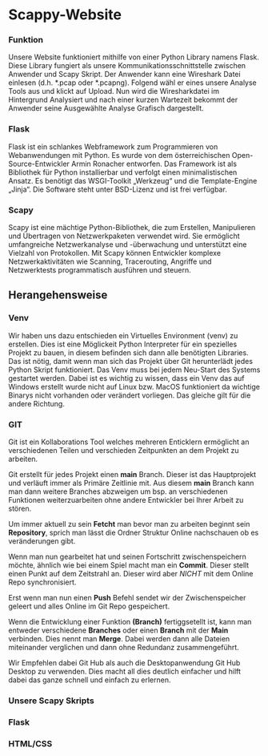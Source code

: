 # Scappy-Website

### Funktion

Unsere Website funktioniert mithilfe von einer Python Library namens Flask.
Diese Library fungiert als unsere Kommunikationsschnittstelle zwischen Anwender und Scapy Skript.
Der Anwender kann eine Wireshark Datei einlesen (d.h. *.pcap oder *.pcapng).
Folgend wähl er eines unsere Analyse Tools aus und klickt auf Upload.
Nun wird die Wiresharkdatei im Hintergrund Analysiert und nach einer kurzen Wartezeit bekommt der Anwender seine Ausgewählte Analyse Grafisch dargestellt.

### Flask

Flask ist ein schlankes Webframework zum Programmieren von Webanwendungen mit Python. Es wurde von dem österreichischen Open-Source-Entwickler Armin Ronacher entworfen. Das Framework ist als Bibliothek für Python installierbar und verfolgt einen minimalistischen Ansatz. Es benötigt das WSGI-Toolkit „Werkzeug“ und die Template-Engine „Jinja“. Die Software steht unter BSD-Lizenz und ist frei verfügbar.

### Scapy

Scapy ist eine mächtige Python-Bibliothek, die zum Erstellen, Manipulieren und Übertragen von Netzwerkpaketen verwendet wird. Sie ermöglicht umfangreiche Netzwerkanalyse und -überwachung und unterstützt eine Vielzahl von Protokollen. Mit Scapy können Entwickler komplexe Netzwerkaktivitäten wie Scanning, Tracerouting, Angriffe und Netzwerktests programmatisch ausführen und steuern.

## Herangehensweise

### Venv

Wir haben uns dazu entschieden ein Virtuelles Environment (venv) zu erstellen.
Dies ist eine Möglickeit Python Interpreter für ein spezielles Projekt zu bauen, in diesem befinden sich dann alle benötigten Libraries. Das ist nötig, damit wenn man sich das Projekt über Git herunterlädt jedes Python Skript funktioniert.
Das Venv muss bei jedem Neu-Start des Systems gestartet werden.
Dabei ist es wichtig zu wissen, dass ein Venv das auf Windows erstellt wurde nicht auf Linux bzw. MacOS funktioniert da wichtige Binarys nicht vorhanden oder verändert vorliegen. Das gleiche gilt für die andere Richtung.

### GIT

Git ist ein Kollaborations Tool welches mehreren Enticklern ermöglicht an verschiedenen Teilen und verschieden Zeitpunkten an dem Projekt zu arbeiten.

Git erstellt für jedes Projekt einen **main** Branch. Dieser ist das Hauptprojekt und verläuft immer als Primäre Zeitlinie mit. Aus diesem **main** Branch kann man dann weitere Branches abzweigen um bsp. an verschiedenen Funktionen weiterzuarbeiten ohne andere Entwickler bei Ihrer Arbeit zu stören.

Um immer aktuell zu sein **Fetcht** man bevor man zu arbeiten beginnt sein **Repository**, sprich man lässt die Ordner Struktur Online nachschauen ob es veränderungen gibt.

Wenn man nun gearbeitet hat und seinen Fortschritt zwischenspeichern möchte, ähnlich wie bei einem Spiel macht man ein **Commit**. Dieser stellt einen Punkt auf dem Zeitstrahl an. Dieser wird aber *NICHT*  mit dem Online Repo synchronisiert.

Erst wenn man nun einen **Push** Befehl sendet wir der Zwischenspeicher geleert und alles Online im Git Repo gespeichert.

Wenn die Entwicklung einer Funktion **(Branch)** fertiggsetellt ist, kann man entweder verschiedene **Branches** oder einen **Branch** mit der **Main** verbinden. Dies nennt man **Merge**. Dabei werden dann alle Dateien miteinander verglichen und dann ohne Redundanz zusammengeführt.

Wir Empfehlen dabei Git Hub als auch die Desktopanwendung Git Hub Desktop zu verwenden.
Dies macht all dies deutlich einfacher und hilft dabei das ganze schnell und einfach zu erlernen.

### Unsere Scapy Skripts

### Flask

### HTML/CSS
